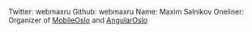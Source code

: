 Twitter: webmaxru
Github: webmaxru
Name: Maxim Salnikov
Oneliner: Organizer of <a href="http://www.meetup.com/Mobile-Meetup-Oslo/" target="_blank">MobileOslo</a> and <a href="http://www.meetup.com/AngularJS-Oslo/" target="_blank">AngularOslo</a>